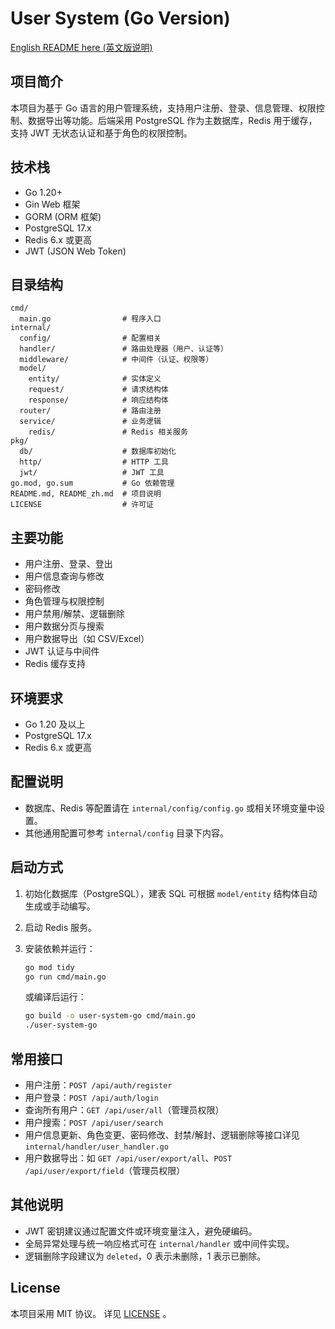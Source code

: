 # User System (Go Version)

[English README here (英文版说明)](./README.md)

## 项目简介

本项目为基于 Go 语言的用户管理系统，支持用户注册、登录、信息管理、权限控制、数据导出等功能。后端采用 PostgreSQL 作为主数据库，Redis 用于缓存，支持 JWT 无状态认证和基于角色的权限控制。

## 技术栈

- Go 1.20+
- Gin Web 框架
- GORM (ORM 框架)
- PostgreSQL 17.x
- Redis 6.x 或更高
- JWT (JSON Web Token)

## 目录结构

```
cmd/
  main.go                # 程序入口
internal/
  config/                # 配置相关
  handler/               # 路由处理器（用户、认证等）
  middleware/            # 中间件（认证、权限等）
  model/
    entity/              # 实体定义
    request/             # 请求结构体
    response/            # 响应结构体
  router/                # 路由注册
  service/               # 业务逻辑
    redis/               # Redis 相关服务
pkg/
  db/                    # 数据库初始化
  http/                  # HTTP 工具
  jwt/                   # JWT 工具
go.mod, go.sum           # Go 依赖管理
README.md, README_zh.md  # 项目说明
LICENSE                  # 许可证
```

## 主要功能

- 用户注册、登录、登出
- 用户信息查询与修改
- 密码修改
- 角色管理与权限控制
- 用户禁用/解禁、逻辑删除
- 用户数据分页与搜索
- 用户数据导出（如 CSV/Excel）
- JWT 认证与中间件
- Redis 缓存支持

## 环境要求

- Go 1.20 及以上
- PostgreSQL 17.x
- Redis 6.x 或更高

## 配置说明

- 数据库、Redis 等配置请在 `internal/config/config.go` 或相关环境变量中设置。
- 其他通用配置可参考 `internal/config` 目录下内容。

## 启动方式

1. 初始化数据库（PostgreSQL），建表 SQL 可根据 `model/entity` 结构体自动生成或手动编写。
2. 启动 Redis 服务。
3. 安装依赖并运行：

   ```sh
   go mod tidy
   go run cmd/main.go
   ```

   或编译后运行：

   ```sh
   go build -o user-system-go cmd/main.go
   ./user-system-go
   ```

## 常用接口

- 用户注册：`POST /api/auth/register`
- 用户登录：`POST /api/auth/login`
- 查询所有用户：`GET /api/user/all`（管理员权限）
- 用户搜索：`POST /api/user/search`
- 用户信息更新、角色变更、密码修改、封禁/解封、逻辑删除等接口详见 `internal/handler/user_handler.go`
- 用户数据导出：如 `GET /api/user/export/all`、`POST /api/user/export/field`（管理员权限）

## 其他说明

- JWT 密钥建议通过配置文件或环境变量注入，避免硬编码。
- 全局异常处理与统一响应格式可在 `internal/handler` 或中间件实现。
- 逻辑删除字段建议为 `deleted`，0 表示未删除，1 表示已删除。

## License

本项目采用 MIT 协议。
详见 [LICENSE](LICENSE) 。
